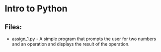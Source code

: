 # Intro to Python

## Files:
* assign_1.py - A simple program that prompts the user for two
    numbers and an operation and displays the result of the operation.
